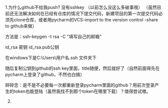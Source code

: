 1.为什么github不给我push?
没有sshkey （以前怎么没这么多破事哦）
（虽然目前还无法解决如何在已经有仓库的情况下提交代码，新建项目的第一次提交代码必须先clone仓库，或者用pycharm的VCS-import to the version control -share to
github来做）

方法是：ssh-keygen -t rsa -C "填写自己的邮箱"

id_rsa 密钥   id_rsa.pub公钥

在windows下是C:\Users\用户名\.ssh 文件夹下

随后复制公钥到github的ssh key里面，title随便，然后就好了（自然前面得先在pycharm上登录了github，不然也白搞）

碎碎念：是不是不必要每一次都重新登录pycharm里面的github？用前次登录产生的token也能登陆（虽然我找不到那个token在哪里下载）？值得尝试嗷。

2.